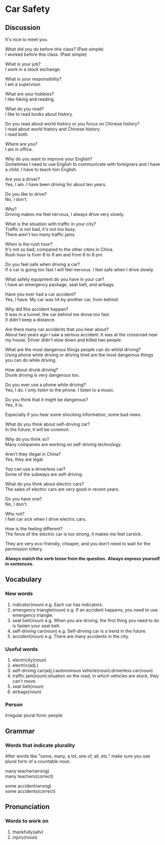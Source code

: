 # Car Safety
## Discussion
It's nice to meet you.

What did you do before this class? (Past simple)   
I worked before this class. (Past simple)   

What is your job?  
I work in a stock exchange.  

What is your responsibility?  
I am a supervisor.  

What are your hobbies?  
I like hiking and reading.  

What do you read?  
I like to read books about history.  

Do you read about world history or you focus on Chinese history?  
I read about world history and Chinese history.  
I read both.  

Where are you?  
I am in office.  

Why do you want to improve your English?  
Sometimes I need to use English to communicate with foreigners and I have a child. I have to teach him English.  

Are you a driver?  
Yes, I am. I have been driving for about ten years.  

Do you like to drive?  
No, I don't.  

Why?  
Driving makes me feel nervous, I always drive very slowly.  

What is the situation with traffic in your city?  
Traffic is not bad, it's not too busy.    
There aren't too many traffic jams.  

When is the rush hour?  
It's not so bad, compared to the other cities in China.  
Rush hour is from 8 to 9 am and from 6 to 8 pm.  

Do you feel safe when driving a car?  
If a car is going too fast I will feel nervous. I feel safe when I drive slowly.  

What safety equipment do you have in your car?  
I have an emergency package, seat belt, and airbags.  

Have you ever had a car accident?  
Yes, I have. My car was hit by another car, from behind.  

Why did this accident happen?  
It was in a tunnel, the car behind me drove too fast.  
It didn't keep a distance.  

Are there many car accidents that you hear about?  
About two years ago I saw a serious accident. It was at the crossroad near my house. Driver didn't slow down and killed two people.  

What are the most dangerous things people can do whilst driving?  
Using phone while driving or driving tired are the most dangerous things you can do while driving.  

How about drunk driving?  
Drunk driving is very dangerous too.  

Do you ever use a phone while driving?  
Yes, I do. I only listen to the phone. I listen to a music.    

Do you think that it might be dangerous?  
Yes, it is.  

Especially if you hear some shocking information, some bad news.  

What do you think about self-driving car?  
In the future, it will be common.   

Why do you think so?  
Many companies are working on self-driving technology.  

Aren't they illegal in China?  
Yes, they are legal.  

You can use a driverless car?  
Some of the subways are self-driving.  

What do you think about electric cars?  
The sales of electric cars are very good in recent years.  

Do you have one?  
No, I don't.  

Why not?  
I feel car sick when I drive electric cars.  

How is the feeling different?  
The force of the electric car is too strong, it makes me feel carsick.  

They are very eco-friendly, cheaper, and you don't need to wait for the permission lottery.  

**Always match the verb tense from the question.**
**Always express yourself in sentences.**

## Vocabulary
### New words
1. indicator(noun) e.g. Each car has indicators.
1. emergency triangle(noun) e.g. If an accident happens, you need to use emergency triangle.
1. seat belt(noun) e.g. When you are driving, the first thing you need to do is fasten your seat belt.
1. self-driving car(noun) e.g. Self-driving car is a trend in the future.
1. accident(noun) e.g. There are many accidents in the city.

### Useful words
1. electricity(noun)
1. electric(adj.)
1. self-driving car(adj.):autonomous vehicle(noun):driverless car(noun)
1. traffic jam(noun):situation on the road, in which vehicles are stuck, they can't move. 
1. seat belt(noun)
1. airbags(noun)

### Person
Irregular plural form: people

## Grammar
### Words that indicate plurality
After words like "some, many, a lot, one of, all, etc." make sure you use plural form of a countable noun.  

many teacher(wrong)  
many teachers(correct)  

some accident(wrong)  
some accidents(correct)  

## Pronunciation
### Words to work on
1. thankfully(adv)
1. injury(noun)
